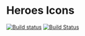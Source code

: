 # Heroes Icons
[![Build status](https://ci.appveyor.com/api/projects/status/kjiv2swardk47ltt?svg=true)](https://ci.appveyor.com/project/koliva8245/heroes-icons)
[![Build Status](https://travis-ci.com/koliva8245/Heroes.Icons.svg?branch=master)](https://travis-ci.com/koliva8245/Heroes.Icons)
